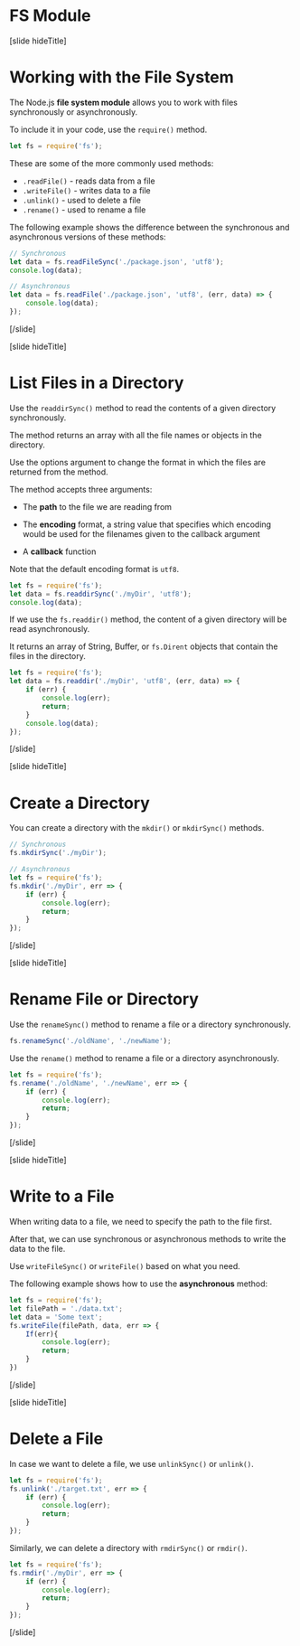 # FS Module

[slide hideTitle]

# Working with the File System

The Node.js **file system module** allows you to work with files synchronously or asynchronously.

To include it in your code, use the `require()` method.

```js
let fs = require('fs');
```

These are some of the more commonly used methods:
- `.readFile()` - reads data from a file
- `.writeFile()` - writes data to a file
- `.unlink()` - used to delete a file
- `.rename()` - used to rename a file

The following example shows the difference between the synchronous and asynchronous versions of these methods:

```js
// Synchronous
let data = fs.readFileSync('./package.json', 'utf8');
console.log(data);
```
```js
// Asynchronous
let data = fs.readFile('./package.json', 'utf8', (err, data) => {
    console.log(data);
});
```

[/slide]

[slide hideTitle]

# List Files in a Directory

Use the `readdirSync()` method to read the contents of a given directory synchronously.

The method returns an array with all the file names or objects in the directory. 

Use the options argument to change the format in which the files are returned from the method.

The method accepts three arguments:

- The **path** to the file we are reading from

- The **encoding** format, a string value that specifies which encoding would be used for the filenames given to the callback argument

- A **callback** function

Note that the default encoding format is `utf8`.

```js
let fs = require('fs');
let data = fs.readdirSync('./myDir', 'utf8');
console.log(data);
```

If we use the `fs.readdir()` method, the content of a given directory will be read asynchronously. 

It returns an array of String, Buffer, or `fs.Dirent` objects that contain the files in the directory.

```js
let fs = require('fs');
let data = fs.readdir('./myDir', 'utf8', (err, data) => {
    if (err) {
        console.log(err);
        return;
    }
    console.log(data);
});
```

[/slide]

[slide hideTitle]

# Create a Directory

You can create a directory with the `mkdir()` or `mkdirSync()` methods.

```js
// Synchronous
fs.mkdirSync('./myDir');
```

```js
// Asynchronous
let fs = require('fs');
fs.mkdir('./myDir', err => {
    if (err) {
        console.log(err);
        return;
    }
});
```

[/slide]

[slide hideTitle]

# Rename File or Directory

Use the `renameSync()` method to rename a file or a directory synchronously.

```js
fs.renameSync('./oldName', './newName');
```

Use the `rename()` method to rename a file or a directory asynchronously.

```js
let fs = require('fs');
fs.rename('./oldName', './newName', err => {
    if (err) {
        console.log(err);
        return;
    }
});
```

[/slide]

[slide hideTitle]

# Write to a File

When writing data to a file, we need to specify the path to the file first.

After that, we can use synchronous or asynchronous methods to write the data to the file.

Use `writeFileSync()` or `writeFile()` based on what you need.

The following example shows how to use the **asynchronous** method:

```js
let fs = require('fs');
let filePath = './data.txt';
let data = 'Some text';
fs.writeFile(filePath, data, err => {
    If(err){
        console.log(err);
        return;
    }
})
```

[/slide]

[slide hideTitle]

# Delete a File

In case we want to delete a file, we use `unlinkSync()` or `unlink()`.

```js
let fs = require('fs');
fs.unlink('./target.txt', err => {
    if (err) {
        console.log(err);
        return;
    }
});
```

Similarly, we can delete a directory with `rmdirSync()` or `rmdir()`.

```js
let fs = require('fs');
fs.rmdir('./myDir', err => {
    if (err) {
        console.log(err);
        return;
    }
});
```

[/slide]